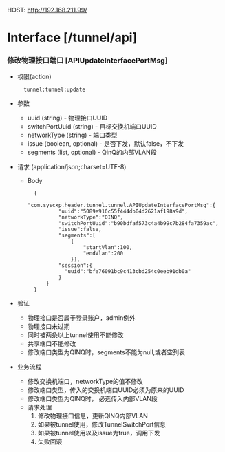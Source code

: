 HOST: http://192.168.211.99/

# Interface [/tunnel/api]

### 修改物理接口端口 [APIUpdateInterfacePortMsg]

+ 权限(action)
    
        tunnel:tunnel:update

+ 参数
    + uuid (string) - 物理接口UUID
    + switchPortUuid (string) - 目标交换机端口UUID
    + networkType (string) - 端口类型
    + issue (boolean, optional) - 是否下发，默认false，不下发
    + segments (list, optional) - QinQ的内部VLAN段
    
+ 请求 (application/json;charset=UTF-8)

    + Body
    
            {
                "com.syscxp.header.tunnel.tunnel.APIUpdateInterfacePortMsg":{
                    "uuid":"5089e916c55f444db04d2621af198a9d",
                    "networkType":"QINQ",
                    "switchPortUuid":"b90bdfaf573c4a4b99c7b284fa7359ac",
                    "issue":false,
                    "segments":[
                        {
                            "startVlan":100,
                            "endVlan":200
                        }],
                    "session":{
                      "uuid":"bfe76091bc9c413cbd254c0eeb91db0a"
                    }
                }
            }

+ 验证

    + 物理接口是否属于登录账户，admin例外
    + 物理接口未过期
    + 同时被两条以上tunnel使用不能修改
    + 共享端口不能修改
    + 修改端口类型为QINQ时，segments不能为null,或者空列表 
    
+ 业务流程
    
    + 修改交换机端口，networkType的值不修改
    + 修改端口类型，传入的交换机端口UUID必须为原来的UUID
    + 修改端口类型为QINQ时， 必选传入内部VLAN段
    + 请求处理
        1. 修改物理接口信息，更新QINQ内部VLAN
        2. 如果被tunnel使用，修改TunnelSwitchPort信息
        3. 如果被tunnel使用以及issue为true，调用下发
        4. 失败回滚
        
        
